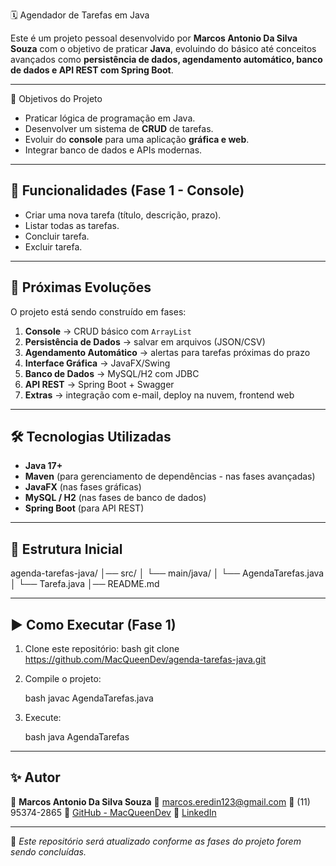  🗓️ Agendador de Tarefas em Java

Este é um projeto pessoal desenvolvido por **Marcos Antonio Da Silva Souza** com o objetivo de praticar **Java**, evoluindo do básico até conceitos avançados como **persistência de dados, agendamento automático, banco de dados e API REST com Spring Boot**.

---
 📌 Objetivos do Projeto
- Praticar lógica de programação em Java.
- Desenvolver um sistema de **CRUD** de tarefas.
- Evoluir do **console** para uma aplicação **gráfica e web**.
- Integrar banco de dados e APIs modernas.

---
## 🚀 Funcionalidades (Fase 1 - Console)
- Criar uma nova tarefa (título, descrição, prazo).
- Listar todas as tarefas.
- Concluir tarefa.
- Excluir tarefa.

---
## 🔮 Próximas Evoluções
O projeto está sendo construído em fases:

1. **Console** → CRUD básico com `ArrayList`  
2. **Persistência de Dados** → salvar em arquivos (JSON/CSV)  
3. **Agendamento Automático** → alertas para tarefas próximas do prazo  
4. **Interface Gráfica** → JavaFX/Swing  
5. **Banco de Dados** → MySQL/H2 com JDBC  
6. **API REST** → Spring Boot + Swagger  
7. **Extras** → integração com e-mail, deploy na nuvem, frontend web  

---
## 🛠️ Tecnologias Utilizadas
- **Java 17+**
- **Maven** (para gerenciamento de dependências - nas fases avançadas)
- **JavaFX** (nas fases gráficas)
- **MySQL / H2** (nas fases de banco de dados)
- **Spring Boot** (para API REST)

---
## 📂 Estrutura Inicial

agenda-tarefas-java/
│── src/
│   └── main/java/
│       └── AgendaTarefas.java
│       └── Tarefa.java
│── README.md


---

## ▶️ Como Executar (Fase 1)
1. Clone este repositório:
     bash
   git clone https://github.com/MacQueenDev/agenda-tarefas-java.git


2. Compile o projeto:

   bash
   javac AgendaTarefas.java
   
3. Execute:

   bash
   java AgendaTarefas
   

---

## ✨ Autor

👤 **Marcos Antonio Da Silva Souza**
📧 [marcos.eredin123@gmail.com](mailto:marcos.eredin123@gmail.com)
📱 (11) 95374-2865
🐙 [GitHub - MacQueenDev](https://github.com/MacQueenDev)
🔗 [LinkedIn](https://www.linkedin.com/in/marcos-silva-309a272b5)

---

📌 *Este repositório será atualizado conforme as fases do projeto forem sendo concluídas.*



